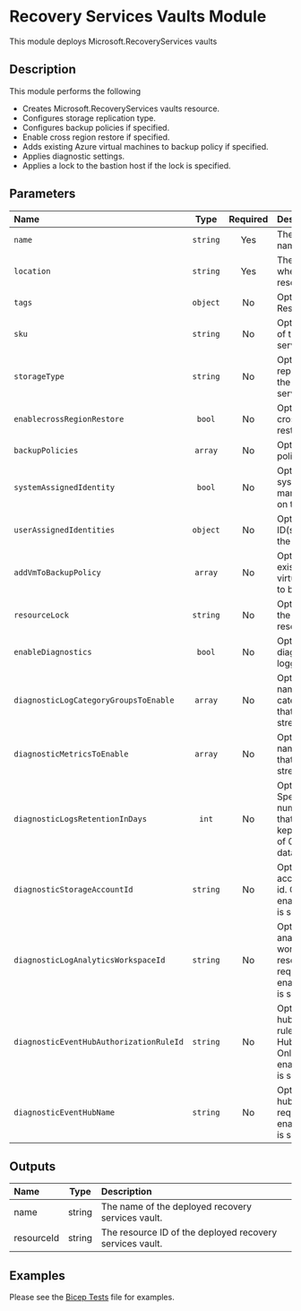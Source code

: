 # Recovery Services Vaults Module

This module deploys Microsoft.RecoveryServices vaults

## Description

This module performs the following

- Creates Microsoft.RecoveryServices vaults resource.
- Configures storage replication type.
- Configures backup policies if specified.
- Enable cross region restore if specified.
- Adds existing Azure virtual machines to backup policy if specified.
- Applies diagnostic settings.
- Applies a lock to the bastion host if the lock is specified.

## Parameters

| Name                                    | Type     | Required | Description                                                                                                             |
| :-------------------------------------- | :------: | :------: | :---------------------------------------------------------------------------------------------------------------------- |
| `name`                                  | `string` | Yes      | The resource name.                                                                                                      |
| `location`                              | `string` | Yes      | The geo-location where the resource lives.                                                                              |
| `tags`                                  | `object` | No       | Optional. Resource tags.                                                                                                |
| `sku`                                   | `string` | No       | Optional. The sku of the recovery services vault.                                                                       |
| `storageType`                           | `string` | No       | Optional. Storage replication type of the recovery services vault.                                                      |
| `enablecrossRegionRestore`              | `bool`   | No       | Optional. Enable cross region restore.                                                                                  |
| `backupPolicies`                        | `array`  | No       | Optional. Backup policies.                                                                                              |
| `systemAssignedIdentity`                | `bool`   | No       | Optional. Enables system assigned managed identity on the resource.                                                     |
| `userAssignedIdentities`                | `object` | No       | Optional. The ID(s) to assign to the resource.                                                                          |
| `addVmToBackupPolicy`                   | `array`  | No       | Optional. Add existing Azure virtual machine(s) to backup policy.                                                       |
| `resourceLock`                          | `string` | No       | Optional. Specify the type of resource lock.                                                                            |
| `enableDiagnostics`                     | `bool`   | No       | Optional. Enable diagnostic logging.                                                                                    |
| `diagnosticLogCategoryGroupsToEnable`   | `array`  | No       | Optional. The name of log category groups that will be streamed.                                                        |
| `diagnosticMetricsToEnable`             | `array`  | No       | Optional. The name of metrics that will be streamed.                                                                    |
| `diagnosticLogsRetentionInDays`         | `int`    | No       | Optional. Specifies the number of days that logs will be kept for; a value of 0 will retain data indefinitely.          |
| `diagnosticStorageAccountId`            | `string` | No       | Optional. Storage account resource id. Only required if enableDiagnostics is set to true.                               |
| `diagnosticLogAnalyticsWorkspaceId`     | `string` | No       | Optional. Log analytics workspace resource id. Only required if enableDiagnostics is set to true.                       |
| `diagnosticEventHubAuthorizationRuleId` | `string` | No       | Optional. Event hub authorization rule for the Event Hubs namespace. Only required if enableDiagnostics is set to true. |
| `diagnosticEventHubName`                | `string` | No       | Optional. Event hub name. Only required if enableDiagnostics is set to true.                                            |

## Outputs

| Name       | Type   | Description                                              |
| :--------- | :----: | :------------------------------------------------------- |
| name       | string | The name of the deployed recovery services vault.        |
| resourceId | string | The resource ID of the deployed recovery services vault. |

## Examples

Please see the [Bicep Tests](test/main.test.bicep) file for examples.